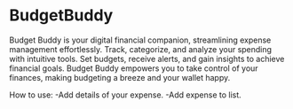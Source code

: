 # BudgetBuddy

Budget Buddy is your digital financial companion, streamlining expense management effortlessly. Track, categorize, and analyze your spending with intuitive tools. Set budgets, receive alerts, and gain insights to achieve financial goals. Budget Buddy empowers you to take control of your finances, making budgeting a breeze and your wallet happy.

How to use:
-Add details of your expense.
-Add expense to list.
